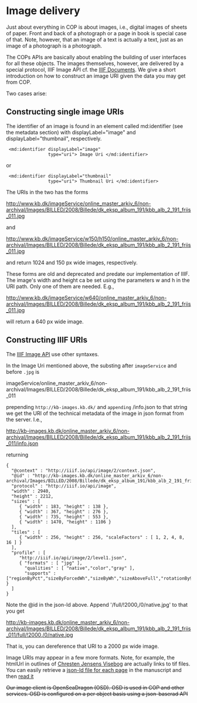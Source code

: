 
# Image delivery

Just about everything in COP is about images, i.e., digital images of
sheets of paper. Front and back of a photograph or a page in book is
special case of that. Note, however, that an image of a text is
actually a text, just as an image of a photograph is a photograph.

The COPs APIs are basically about enabling the building of user
interfaces for all these objects. The images themselves, however, are
delivered by a special protocol, IIIF Image API cf. the [IIIF
Documents](http://iiif.io/api/image/2.1/). We give a short
introduction on how to construct an image URI given the data you may
get from COP.

Two cases arise:

## Constructing single image URIs

The identifier of an image is found in an element called md:identifier
(see the metadata section) with displayLabel="image" and
displayLabel="thumbnail", respectively.

```
 <md:identifier displayLabel="image" 
                type="uri"> Image Uri </md:identifier>
```
or

```
 <md:identifier displayLabel="thumbnail" 
                type="uri"> Thumbnail Uri </md:identifier>
```

The URIs in the two has the forms

http://www.kb.dk/imageService/online_master_arkiv_6/non-archival/Images/BILLED/2008/Billede/dk_eksp_album_191/kbb_alb_2_191_friis_011.jpg
 
and

http://www.kb.dk/imageService/w150/h150/online_master_arkiv_6/non-archival/Images/BILLED/2008/Billede/dk_eksp_album_191/kbb_alb_2_191_friis_011.jpg

and return 1024 and 150 px wide images, respectively.

These forms are old and deprecated and predate our implementation of IIIF. The
image's width and height ca be set using the parameters w and h in the
URI path. Only one of them are needed. E.g.,

http://www.kb.dk/imageService/w640/online_master_arkiv_6/non-archival/Images/BILLED/2008/Billede/dk_eksp_album_191/kbb_alb_2_191_friis_011.jpg

will return a 640 px wide image.

## Constructing IIIF URIs

The [IIIF Image API](http://iiif.io/api/image/2.1/) use other syntaxes.

In the Image Uri mentioned above, the substing after `imageService` and before `.jpg` is

imageService/online_master_arkiv_6/non-archival/Images/BILLED/2008/Billede/dk_eksp_album_191/kbb_alb_2_191_friis_011

prepending `http://kb-images.kb.dk/` and `appending` /info.json to
that string we get the URI of the technical metadata of the image in
json format from the server. I.e.,

http://kb-images.kb.dk/online_master_arkiv_6/non-archival/Images/BILLED/2008/Billede/dk_eksp_album_191/kbb_alb_2_191_friis_011/info.json

returning

```
{
  "@context" : "http://iiif.io/api/image/2/context.json",
  "@id" : "http://kb-images.kb.dk/online_master_arkiv_6/non-archival/Images/BILLED/2008/Billede/dk_eksp_album_191/kbb_alb_2_191_friis_011",
  "protocol" : "http://iiif.io/api/image",
  "width" : 2940,
  "height" : 2212,
  "sizes" : [
     { "width" : 183, "height" : 138 },
     { "width" : 367, "height" : 276 },
     { "width" : 735, "height" : 553 },
     { "width" : 1470, "height" : 1106 }
  ],
  "tiles" : [
     { "width" : 256, "height" : 256, "scaleFactors" : [ 1, 2, 4, 8, 16 ] }
  ],
  "profile" : [
     "http://iiif.io/api/image/2/level1.json",
     { "formats" : [ "jpg" ],
       "qualities" : [ "native","color","gray" ],
       "supports" : ["regionByPct","sizeByForcedWh","sizeByWh","sizeAboveFull","rotationBy90s","mirroring","gray"] }
  ]
}
```

Note the @id in the json-ld above. Append '/full/!2000,/0/native.jpg' to that you get 

http://kb-images.kb.dk/online_master_arkiv_6/non-archival/Images/BILLED/2008/Billede/dk_eksp_album_191/kbb_alb_2_191_friis_011/full/!2000,/0/native.jpg

That is, you can dereference that URI to a 2000 px wide image.

Image URIs may appear in a few more formats. Note, for example, the
htmlUrl in outlines of [Chresten Jensens
Visebog](cop-backend.md#content-service) are actually links to tif
files. You can easily retrieve a 
[json-ld file for each page](http://kb-images.kb.dk/online_master_arkiv_5/non-archival/Manus/VMANUS/2009/jun/dfs_1906_6a_16/dfs_1906_6a_16_001/info.json)
in the manuscript and then [read it](http://kb-images.kb.dk/online_master_arkiv_5/non-archival/Manus/VMANUS/2009/jun/dfs_1906_6a_16/dfs_1906_6a_16_001/full/!2000,/0/native.jpg)





~~Our image client is OpenSeaDragon (OSD). OSD is used in COP and other services. OSD is configured on a per object basis using a json-baserad API~~
